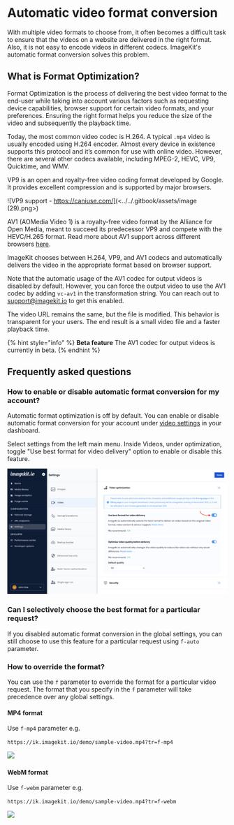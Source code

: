 # Automatic video format conversion

With multiple video formats to choose from, it often becomes a difficult task to ensure that the videos on a website are delivered in the right format. Also, it is not easy to encode videos in different codecs. ImageKit's automatic format conversion solves this problem.

## What is Format Optimization?

Format Optimization is the process of delivering the best video format to the end-user while taking into account various factors such as requesting device capabilities, browser support for certain video formats, and your preferences. Ensuring the right format helps you reduce the size of the video and subsequently the playback time.

Today, the most common video codec is H.264. A typical `.mp4` video is usually encoded using H.264 encoder. Almost every device in existence supports this protocol and it’s common for use with online video. However, there are several other codecs available, including MPEG-2, HEVC, VP9, Quicktime, and WMV.

VP9 is an open and royalty-free video coding format developed by Google. It provides excellent compression and is supported by major browsers.

![VP9 support - https://caniuse.com/](<../../.gitbook/assets/image (29).png>)

AV1 (AOMedia Video 1) is a royalty-free video format by the Alliance for Open Media, meant to succeed its predecessor VP9 and compete with the HEVC/H.265 format. Read more about AV1 support across different browsers [here](https://caniuse.com/av1).

ImageKit chooses between H.264, VP9, and AV1 codecs and automatically delivers the video in the appropriate format based on browser support.

Note that the automatic usage of the AV1 codec for output videos is disabled by default. However, you can force the output video to use the AV1 codec by adding `vc-av1` in the transformation string. You can reach out to support@imagekit.io to get this enabled.

The video URL remains the same, but the file is modified. This behavior is transparent for your users. The end result is a small video file and a faster playback time.

{% hint style="info" %}
**Beta feature**
The AV1 codec for output videos is currently in beta.
{% endhint %}

## Frequently asked questions

### How to enable or disable automatic format conversion for my account?

Automatic format optimization is off by default. You can enable or disable automatic format conversion for your account under [video settings](https://imagekit.io/dashboard/settings/videos) in your dashboard.

Select settings from the left main menu. Inside Videos, under optimization, toggle "Use best format for video delivery" option to enable or disable this feature.

![Video settings](<../../.gitbook/assets/video-best-format.png>)

### Can I selectively choose the best format for a particular request?

If you disabled automatic format conversion in the global settings, you can still choose to use this feature for a particular request using `f-auto` parameter.

### How to override the format?

You can use the `f` parameter to override the format for a particular video request. The format that you specify in the `f` parameter will take precedence over any global settings.

#### MP4 format

Use `f-mp4` parameter e.g.

`https://ik.imagekit.io/demo/sample-video.mp4?tr=f-mp4`

![](<../../.gitbook/assets/Screenshot 2021-07-16 at 5.08.09 PM.png>)

#### WebM format

Use `f-webm` parameter e.g.

`https://ik.imagekit.io/demo/sample-video.mp4?tr=f-webm`

![](<../../.gitbook/assets/Screenshot 2021-07-16 at 5.07.53 PM.png>)

####
